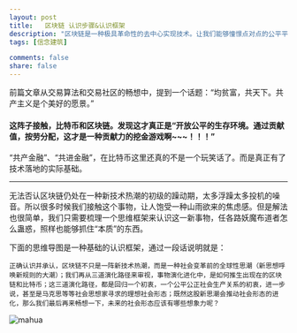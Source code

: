 ```yaml
---
layout: post
title:   区块链 认识步骤&认识框架
description: "区块链是一种极具革命性的去中心实现技术。让我们能够憧憬点对点的公平平等的社会生产关系。"
tags: [信念建筑]

comments: false
share: false
---
```



前篇文章从交易算法和交易社区的畅想中，提到一个话题：“均贫富，共天下。共产主义是个美好的愿景。”

#### 这阵子接触，比特币和区块链。发现这才真正是“开放公平的生存环境。通过贡献值，按劳分配，这才是一种贡献力的挖金游戏啊~~~！！！”


 “共产金融”、“共进金融”，在比特币这里还真的不是一个玩笑话了。而是真正有了技术落地的实际基础。
 
 ---

 无法否认区块链仍处在一种新技术热潮的初级的躁动期，太多浮躁太多投机的噪音。所以很多时候我们接触这个事物，让人饱受一种山雨欲来的焦虑感。但是解法也很简单，我们只需要梳理一个思维框架来认识这一新事物，任各路妖魔布道者怎么蛊惑，照样也能够抓住“本质”的东西。

 下面的思维导图是一种基础的认识框架，通过一段话说明就是：

 	正确认识并承认，区块链不只是一阵新技术热潮，而是一种社会变革前的全球性思潮（新思想呼唤新规则的大潮）；我们再从三道演化路径来审视，事物演化进化中，是如何推生出现在的区块链和比特币；这三道演化路径，都是回归一个初衷，一个公平公正社会生产关系的初衷，进一步说，甚至是马克思等等社会思想家寻求的理想社会形态；既然这股新思潮会推动社会形态的进化，那么我们最后再来畅想一下，未来的社会形态应该有哪些想象力呢？


![mahua](http://b-egs-studio-images.oss-cn-shenzhen.aliyuncs.com/blog-snippet/%E5%8C%BA%E5%9D%97%E9%93%BE%E8%AE%A4%E8%AF%86%E6%AD%A5%E9%AA%A4.png)




